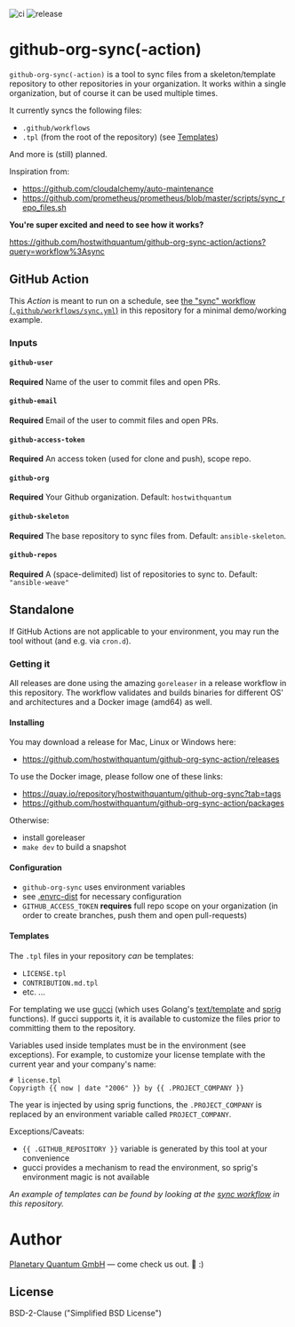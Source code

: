 ![ci](https://github.com/hostwithquantum/github-org-sync-action/workflows/ci/badge.svg) ![release](https://github.com/hostwithquantum/github-org-sync-action/workflows/release/badge.svg)

# github-org-sync(-action)

`github-org-sync(-action)` is a tool to sync files from a skeleton/template repository to other repositories in your organization. It works within a single organization, but of course it can be used multiple times.

It currently syncs the following files:

 - `.github/workflows`
 - `.tpl` (from the root of the repository) (see [Templates](#templates))

And more is (still) planned.

Inspiration from:
 - https://github.com/cloudalchemy/auto-maintenance
 - https://github.com/prometheus/prometheus/blob/master/scripts/sync_repo_files.sh

**You're super excited and need to see how it works?**

https://github.com/hostwithquantum/github-org-sync-action/actions?query=workflow%3Async

## GitHub Action

This _Action_ is meant to run on a schedule, see [the "sync" workflow (`.github/workflows/sync.yml`)](https://github.com/hostwithquantum/blob/main/.github/workflows/sync.yml) in this repository for a minimal demo/working example.

### Inputs

#### `github-user`

**Required** Name of the user to commit files and open PRs.

#### `github-email`

**Required** Email of the user to commit files and open PRs.

#### `github-access-token`

**Required** An access token (used for clone and push), scope repo.

#### `github-org`

**Required** Your Github organization. Default: `hostwithquantum`

#### `github-skeleton`

**Required** The base repository to sync files from. Default: `ansible-skeleton`.

#### `github-repos`

**Required** A (space-delimited) list of repositories to sync to. Default: `"ansible-weave"`

## Standalone

If GitHub Actions are not applicable to your environment, you may run the tool without (and e.g. via `cron.d`).

### Getting it

All releases are done using the amazing `goreleaser` in a release workflow in this repository. The workflow validates and builds binaries for different OS' and architectures and a Docker image (amd64) as well.

#### Installing

You may download a release for Mac, Linux or Windows here:
 - https://github.com/hostwithquantum/github-org-sync-action/releases

To use the Docker image, please follow one of these links:
 - https://quay.io/repository/hostwithquantum/github-org-sync?tab=tags
 - https://github.com/hostwithquantum/github-org-sync-action/packages

Otherwise:
 - install goreleaser
 - `make dev` to build a snapshot

#### Configuration

 - `github-org-sync` uses environment variables
 - see [.envrc-dist](.envrc-dist) for necessary configuration
 - `GITHUB_ACCESS_TOKEN` **requires** full repo scope on your organization (in order to create branches, push them and open pull-requests)

#### Templates

The `.tpl` files in your repository _can_ be templates:
 - `LICENSE.tpl`
 - `CONTRIBUTION.md.tpl`
 - etc. ...

For templating we use [gucci](https://github.com/noqcks/gucci) (which uses Golang's [text/template](https://golang.org/pkg/text/template/) and [sprig](https://masterminds.github.io/sprig/) functions). If gucci supports it, it is available to customize the files prior to committing them to the repository.

Variables used inside templates must be in the environment (see exceptions). For example, to customize your license template with the current year and your company's name:

```
# license.tpl
Copyrigth {{ now | date "2006" }} by {{ .PROJECT_COMPANY }}
```

The year is injected by using sprig functions, the `.PROJECT_COMPANY` is replaced by an environment variable called `PROJECT_COMPANY`.

Exceptions/Caveats:
 - `{{ .GITHUB_REPOSITORY }}` variable is generated by this tool at your convenience
 - gucci provides a mechanism to read the environment, so sprig's environment magic is not available

_An example of templates can be found by looking at the [sync workflow](https://github.com/hostwithquantum/github-org-sync-action/blob/main/.github/workflows/sync.yml) in this repository._

# Author

[Planetary Quantum GmbH](https://www.planetary-quantum.com) — come check us out. :rocket: :)

## License

BSD-2-Clause ("Simplified BSD License")
